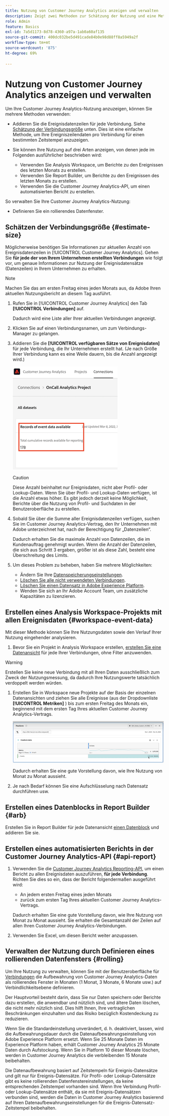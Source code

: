 ```yaml
---
title: Nutzung von Customer Journey Analytics anzeigen und verwalten
description: Zeigt zwei Methoden zur Schätzung der Nutzung und eine Methode zur Verwaltung.
role: Admin
feature: Basics
exl-id: 7a5d1173-8d78-4360-a97a-1ab0a60af135
source-git-commit: 400dc032be5d491cade84b0e98d88ff8a5949a2f
workflow-type: tm+mt
source-wordcount: '875'
ht-degree: 69%

---
```


# Nutzung von Customer Journey Analytics anzeigen und verwalten

Um Ihre Customer Journey Analytics-Nutzung anzuzeigen, können Sie mehrere Methoden verwenden:

* Addieren Sie die Ereignisdatenzeilen für jede Verbindung. Siehe [Schätzung der Verbindungsgröße](#estimate-connection-size) unten. Dies ist eine einfache Methode, um Ihre Ereigniszeilendaten pro Verbindung für einen bestimmten Zeitstempel anzuzeigen.

* Sie können Ihre Nutzung auf drei Arten anzeigen, von denen jede im Folgenden ausführlicher beschrieben wird:
   * Verwenden Sie Analysis Workspace, um Berichte zu den Ereignissen des letzten Monats zu erstellen.
   * Verwenden Sie Report Builder, um Berichte zu den Ereignissen des letzten Monats zu erstellen.
   * Verwenden Sie die Customer Journey Analytics-API, um einen automatisierten Bericht zu erstellen.

So verwalten Sie Ihre Customer Journey Analytics-Nutzung:

* Definieren Sie ein rollierendes Datenfenster.

## Schätzen der Verbindungsgröße {#estimate-size}

Möglicherweise benötigen Sie Informationen zur aktuellen Anzahl von Ereignisdatenzeilen in [!UICONTROL Customer Journey Analytics]. Gehen Sie **für jede der von Ihrem Unternehmen erstellten Verbindungen** wie folgt vor, um genaue Informationen zur Nutzung der Ereignisdatensätze (Datenzeilen) in Ihrem Unternehmen zu erhalten.

>[!NOTE]
>
>Machen Sie das am ersten Freitag eines jeden Monats aus, da Adobe Ihren aktuellen Nutzungsbericht an diesem Tag ausführt.

1. Rufen Sie in [!UICONTROL Customer Journey Analytics] den Tab **[!UICONTROL Verbindungen]** auf.

   Dadurch wird eine Liste aller Ihrer aktuellen Verbindungen angezeigt.

1. Klicken Sie auf einen Verbindungsnamen, um zum Verbindungs-Manager zu gelangen.

1. Addieren Sie die **[!UICONTROL verfügbaren Sätze von Ereignisdaten]** für jede Verbindung, die Ihr Unternehmen erstellt hat. (Je nach Größe Ihrer Verbindung kann es eine Weile dauern, bis die Anzahl angezeigt wird.)

   ![Verfügbare Aufzeichnungen von Ereignisdaten.](./assets/event-data.png)

   >[!CAUTION]
   >
   >   Diese Anzahl beinhaltet nur Ereignisdaten, nicht aber Profil- oder Lookup-Daten. Wenn Sie über Profil- und Lookup-Daten verfügen, ist die Anzahl etwas höher. Es gibt jedoch derzeit keine Möglichkeit, Berichte über die Nutzung von Profil- und Suchdaten in der Benutzeroberfläche zu erstellen.

1. Sobald Sie über die Summe aller Ereignisdatenzeilen verfügen, suchen Sie im Customer Journey Analytics-Vertrag, den Ihr Unternehmen mit Adobe unterzeichnet hat, nach der Berechtigung für „Datenzeilen“.

   Dadurch erhalten Sie die maximale Anzahl von Datenzeilen, die im Kundenauftrag genehmigt wurden. Wenn die Anzahl der Datenzeilen, die sich aus Schritt 3 ergaben, größer ist als diese Zahl, besteht eine Überschreitung des Limits.

1. Um dieses Problem zu beheben, haben Sie mehrere Möglichkeiten:

   * Ändern Sie Ihre [Datenspeicherungseinstellungen](https://experienceleague.adobe.com/docs/analytics-platform/using/cja-connections/manage-connections.html?lang=de#set-rolling-window-for-connection-data-retention).
   * [Löschen Sie alle nicht verwendeten Verbindungen](https://experienceleague.adobe.com/docs/analytics-platform/using/cja-overview/cja-faq.html?lang=de#implications-of-deleting-data-components).
   * [Löschen Sie einen Datensatz in Adobe Experience Platform](https://experienceleague.adobe.com/docs/analytics-platform/using/cja-overview/cja-faq.html?lang=de#implications-of-deleting-data-components).
   * Wenden Sie sich an Ihr Adobe Account Team, um zusätzliche Kapazitäten zu lizenzieren.

## Erstellen eines Analysis Workspace-Projekts mit allen Ereignisdaten {#workspace-event-data}

Mit dieser Methode können Sie Ihre Nutzungsdaten sowie den Verlauf Ihrer Nutzung eingehender analysieren.

1. Bevor Sie ein Projekt in Analysis Workspace erstellen, [erstellen Sie eine Datenansicht](/help/data-views/create-dataview.md) für jede Ihrer Verbindungen, ohne Filter anzuwenden.

>[!WARNING]
>
>    Erstellen Sie keine neue Verbindung mit all Ihren Daten ausschließlich zum Zweck der Nutzungsmessung, da dadurch Ihre Nutzungswerte tatsächlich verdoppelt werden würden.

1. Erstellen Sie in Workspace neue Projekte auf der Basis der einzelnen Datenansichten und ziehen Sie alle Ereignisse (aus der Dropdownliste **[!UICONTROL Metriken]** ) bis zum ersten Freitag des Monats ein, beginnend mit dem ersten Tag Ihres aktuellen Customer Journey Analytics-Vertrags.

   ![ Freiformtabelle mit Ereignissen.](./assets/events-usage.png)

   Dadurch erhalten Sie eine gute Vorstellung davon, wie Ihre Nutzung von Monat zu Monat aussieht.

1. Je nach Bedarf können Sie eine Aufschlüsselung nach Datensatz durchführen usw.

## Erstellen eines Datenblocks in Report Builder {#arb}

Erstellen Sie in Report Builder für jede Datenansicht [einen Datenblock](/help/report-builder/create-a-data-block.md) und addieren Sie sie.

## Erstellen eines automatisierten Berichts in der Customer Journey Analytics-API {#api-report}

1. Verwenden Sie die [Customer Journey Analytics Reporting-API](https://developer.adobe.com/cja-apis/docs/api/#tag/Reporting-API), um einen Bericht zu allen Ereignisdaten auszuführen, **für jede Verbindung**. Richten Sie dies so ein, dass der Bericht folgendermaßen ausgeführt wird:

   * An jedem ersten Freitag eines jeden Monats
   * zurück zum ersten Tag Ihres aktuellen Customer Journey Analytics-Vertrags.

   Dadurch erhalten Sie eine gute Vorstellung davon, wie Ihre Nutzung von Monat zu Monat aussieht. Sie erhalten die Gesamtanzahl der Zeilen auf allen Ihren Customer Journey Analytics-Verbindungen.

1. Verwenden Sie Excel, um diesen Bericht weiter anzupassen.

## Verwalten der Nutzung durch Definieren eines rollierenden Datenfensters {#rolling}

Um Ihre Nutzung zu verwalten, können Sie mit der Benutzeroberfläche für [Verbindungen](/help/connections/create-connection.md) die Aufbewahrung von Customer Journey Analytics-Daten als rollierendes Fenster in Monaten (1 Monat, 3 Monate, 6 Monate usw.) auf Verbindlichkeitsebene definieren.

Der Hauptvorteil besteht darin, dass Sie nur Daten speichern oder Berichte dazu erstellen, die anwendbar und nützlich sind, und ältere Daten löschen, die nicht mehr nützlich sind. Dies hilft Ihnen, Ihre vertraglichen Beschränkungen einzuhalten und das Risiko bezüglich Kostendeckung zu reduzieren.

Wenn Sie die Standardeinstellung unverändert, d. h. deaktiviert, lassen, wird die Aufbewahrungsdauer durch die Datenaufbewahrungseinstellung von Adobe Experience Platform ersetzt. Wenn Sie 25 Monate Daten im Experience Platform haben, erhält Customer Journey Analytics 25 Monate Daten durch Aufstockung. Wenn Sie in Platform 10 dieser Monate löschen, werden in Customer Journey Analytics die verbleibenden 15 Monate beibehalten.

Die Datenaufbewahrung basiert auf Zeitstempeln für Ereignis-Datensätze und gilt nur für Ereignis-Datensätze. Für Profil- oder Lookup-Datensätze gibt es keine rollierenden Datenfenstereinstellungen, da keine entsprechenden Zeitstempel vorhanden sind. Wenn Ihre Verbindung Profil- oder Lookup-Datensätze enthält, da sie mit Ereignis-Datensätzen verbunden sind, werden die Daten in Customer Journey Analytics basierend auf Ihren Datenaufbewahrungseinstellungen für die Ereignis-Datensatz-Zeitstempel beibehalten.

